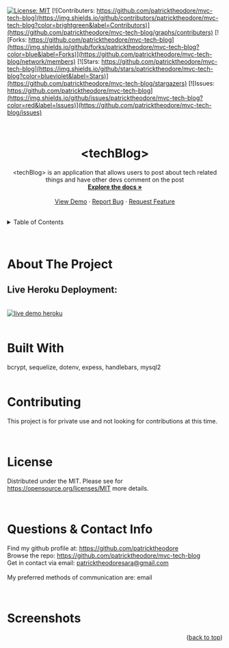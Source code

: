  
  [![License: MIT](https://img.shields.io/badge/License-MIT-yellow.svg)](https://opensource.org/licenses/MIT)
  [![Contributers: https://github.com/patricktheodore/mvc-tech-blog](https://img.shields.io/github/contributors/patricktheodore/mvc-tech-blog?color=brightgreen&label=Contributors)](https://github.com/patricktheodore/mvc-tech-blog/graphs/contributers) 
  [![Forks: https://github.com/patricktheodore/mvc-tech-blog](https://img.shields.io/github/forks/patricktheodore/mvc-tech-blog?color=blue&label=Forks)](https://github.com/patricktheodore/mvc-tech-blog/network/members) 
  [![Stars: https://github.com/patricktheodore/mvc-tech-blog](https://img.shields.io/github/stars/patricktheodore/mvc-tech-blog?color=blueviolet&label=Stars)](https://github.com/patricktheodore/mvc-tech-blog/stargazers)
  [![Issues: https://github.com/patricktheodore/mvc-tech-blog](https://img.shields.io/github/issues/patricktheodore/mvc-tech-blog?color=red&label=Issues)](https://github.com/patricktheodore/mvc-tech-blog/issues)

  <br>
  
  <h1 align="center">&#60;techBlog></h3>
  
  <div>
    <p align="center">
      &#60;techBlog>  is an application that allows users to post about tech related things and have other devs comment on the post
      <br />
      <a href="https://github.com/patricktheodore/mvc-tech-blog"><strong>Explore the docs »</strong></a>
      <br />
      <br />
      <a href="https://intense-coast-20121.herokuapp.com/">View Demo</a>
      ·
      <a href="https://github.com/patricktheodore/mvc-tech-blog/issues">Report Bug</a>
      ·
      <a href="https://github.com/patricktheodore/mvc-tech-blog/issues">Request Feature</a>
    </p>
  </div>

  

  <br />
  
  <!-- TABLE OF CONTENTS -->
  <details>
    <summary>Table of Contents</summary>
    <ul>
      <li>
        <a href="#about-the-project">About The Project</a>
        <ul>
          <li><a href="#built-with">Built With</a></li>
        </ul>
      </li>
      <li>
        <a href="#getting-started">Getting Started</a>
        <ul>
          <li><a href="#prerequisites">Prerequisites</a></li>
          <li><a href="#installation">Installation</a></li>
        </ul>
      </li>
      <li><a href="#usage">Usage</a></li>
      <li><a href="#contributing">Contributing</a></li>
      <li><a href="#license">License</a></li>
      <li><a href="#contact">Contact</a></li>
      <li><a href="#acknowledgments">Acknowledgments</a></li>
    </ul>
  </details>

  <br />
  <br />
  
  
  
  <!-- ABOUT THE PROJECT -->
  # About The Project
  
  ## Live Heroku Deployment: 
  <br>
<a href="https://intense-coast-20121.herokuapp.com/">
  <img alt="live demo heroku" src="https://img.shields.io/badge/Demo-Heroku-430098?style=for-the-badge&logo=heroku&logoColor=white" target="_blank" /></a>
  
  </br>
  <br>

# Built With
bcrypt, sequelize, dotenv, expess, handlebars, mysql2  
  <br>

  <!-- CONTRIBUTING -->
# Contributing
  This project is for private use and not looking for contributions at this time.
  
  <br>

  <!-- LICENSE -->
  # License
  Distributed under the MIT. Please see for https://opensource.org/licenses/MIT more details. 


    
  
  <br>

  <!-- QUESTIONS & CONTACT -->
  # Questions & Contact Info
  Find my github profile at: https://github.com/patricktheodore </br>
  Browse the repo: https://github.com/patricktheodore/mvc-tech-blog </br>
  Get in contact via email: patricktheodoresara@gmail.com 
  </br></br>
  My preferred methods of communication are: email
  
  <br>

  # Screenshots

  

  
  <p align="right">(<a href="#top">back to top</a>)</p>  
